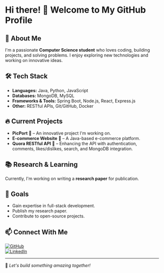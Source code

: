# Hi there! 👋 Welcome to My GitHub Profile

## 🚀 About Me
I'm a passionate **Computer Science student** who loves coding, building projects, and solving problems. I enjoy exploring new technologies and working on innovative ideas.

## 🛠️ Tech Stack
- **Languages:** Java, Python, JavaScript
- **Databases:** MongoDB, MySQL
- **Frameworks & Tools:** Spring Boot, Node.js, React, Express.js
- **Other:** RESTful APIs, Git/GitHub, Docker

## 🔥 Current Projects
- **PicPort** 📸 – An innovative project I'm working on.
- **E-commerce Website** 🛒 – A Java-based e-commerce platform.
- **Quora RESTful API** 💬 – Enhancing the API with authentication, comments, likes/dislikes, search, and MongoDB integration.

## 📚 Research & Learning
Currently, I'm working on writing a **research paper** for publication.

## 🎯 Goals
- Gain expertise in full-stack development.
- Publish my research paper.
- Contribute to open-source projects.

## 📫 Connect With Me
[![GitHub](https://img.shields.io/badge/GitHub-000?style=for-the-badge&logo=github)](https://github.com/CrysPy-SAM)  
[![LinkedIn](https://img.shields.io/badge/LinkedIn-0077B5?style=for-the-badge&logo=linkedin)](https://www.linkedin.com/in/yourprofile)  

---
🚀 *Let's build something amazing together!*
